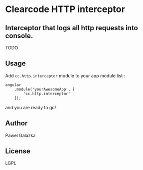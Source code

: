 Clearcode HTTP interceptor
=========

Interceptor that logs all http requests into console.
--------------
TODO


Usage
------

Add ``` cc.http.interceptor ``` module to your app module list :


```
angular
    .module('yourAwesomeApp', [
        'cc.http.interceptor'
    ]);
```
and you are ready to go!


Author
------

Pawel Galazka


License
----

LGPL

